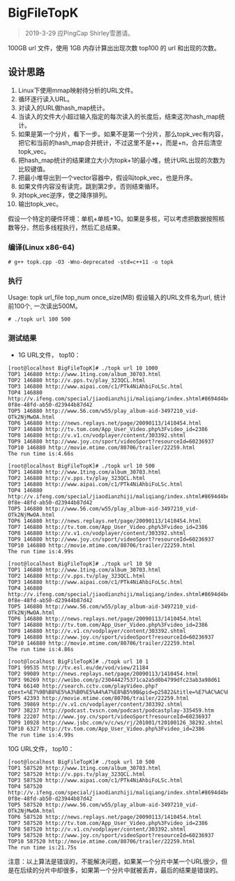 # BigFileTopK
> 2019-3-29 应PingCap Shirley雪邀请。

100GB url 文件，使用 1GB 内存计算出出现次数 top100 的 url 和出现的次数。

## 设计思路
1. Linux下使用mmap映射待分析的URL文件。
2. 循环逐行读入URL。
3. 对读入的URL做hash_map统计。
4. 当读入的文件大小超过输入指定的每次读入的长度后，结束这次hash_map统计。
5. 如果是第一个分片，看下一步。如果不是第一个分片，那么topk_vec有内容，把它和当前的hash_map合并统计，不过这里不是++，而是+n，合并后清空topk_vec。
6. 把hash_map统计的结果建立大小为topk+1的最小堆，统计URL出现的次数为比较键值。
7. 把最小堆导出到一个vector容器中，假设叫topk_vec，也是升序。
8. 如果文件内容没有读完，跳到第2步。否则结束循环。
9. 对topk_vec逆序，使之降序排列。
10. 输出topk_vec。

假设一个特定的硬件环境：单机+单核+1G。如果是多核，可以考虑把数据按照核数等分，然后多线程执行，然后汇总结果。

### 编译(Linux x86-64)
```
# g++ topk.cpp -O3 -Wno-deprecated -std=c++11 -o topk
```
### 执行
Usage: topk url_file top_num once_size(MB)
假设输入的URL文件名为url, 统计前100个, 一次读出500M。
```
# ./topk url 100 500
```

### 测试结果
- 1G URL文件， top10：
```
[root@localhost BigFileTopK]# ./topk url 10 1000
TOP1 146880 http://www.1ting.com/album_30703.html
TOP2 146880 http://v.pps.tv/play_323QCL.html
TOP3 146880 http://www.aipai.com/c1/PTk4NiAhbiFoLSc.html
TOP4 146880 http://v.ifeng.com/special/jiaodianzhiji/maliqiang/index.shtml#8694d4be-0f8e-48fd-ab50-d23944b87d42
TOP5 146880 http://www.56.com/w55/play_album-aid-3497210_vid-OTk2NjMwOA.html
TOP6 146880 http://news.replays.net/page/20090113/1410454.html
TOP7 146880 http://tv.tom.com/App_User_Video.php%3Fvideo_id=2386
TOP8 146880 http://v.v1.cn/vodplayer/content/303392.shtml
TOP9 146880 http://www.joy.cn/sport/videoSport?resourceId=60236937
TOP10 146880 http://movie.mtime.com/80706/trailer/22259.html
The run time is:4.66s

[root@localhost BigFileTopK]# ./topk url 10 500
TOP1 146880 http://www.1ting.com/album_30703.html
TOP2 146880 http://v.pps.tv/play_323QCL.html
TOP3 146880 http://www.aipai.com/c1/PTk4NiAhbiFoLSc.html
TOP4 146880 http://v.ifeng.com/special/jiaodianzhiji/maliqiang/index.shtml#8694d4be-0f8e-48fd-ab50-d23944b87d42
TOP5 146880 http://www.56.com/w55/play_album-aid-3497210_vid-OTk2NjMwOA.html
TOP6 146880 http://news.replays.net/page/20090113/1410454.html
TOP7 146880 http://tv.tom.com/App_User_Video.php%3Fvideo_id=2386
TOP8 146880 http://v.v1.cn/vodplayer/content/303392.shtml
TOP9 146880 http://www.joy.cn/sport/videoSport?resourceId=60236937
TOP10 146880 http://movie.mtime.com/80706/trailer/22259.html
The run time is:4.99s

[root@localhost BigFileTopK]# ./topk url 10 50
TOP1 146880 http://www.1ting.com/album_30703.html
TOP2 146880 http://v.pps.tv/play_323QCL.html
TOP3 146880 http://www.aipai.com/c1/PTk4NiAhbiFoLSc.html
TOP4 146880 http://v.ifeng.com/special/jiaodianzhiji/maliqiang/index.shtml#8694d4be-0f8e-48fd-ab50-d23944b87d42
TOP5 146880 http://www.56.com/w55/play_album-aid-3497210_vid-OTk2NjMwOA.html
TOP6 146880 http://news.replays.net/page/20090113/1410454.html
TOP7 146880 http://tv.tom.com/App_User_Video.php%3Fvideo_id=2386
TOP8 146880 http://v.v1.cn/vodplayer/content/303392.shtml
TOP9 146880 http://www.joy.cn/sport/videoSport?resourceId=60236937
TOP10 146880 http://movie.mtime.com/80706/trailer/22259.html
The run time is:4.86s

[root@localhost BigFileTopK]# ./topk url 10 1
TOP1 99535 http://tv.esl.eu/de/vod/view/21184
TOP2 99089 http://news.replays.net/page/20090113/1410454.html
TOP3 96269 http://weibo.com/p/230444275371ca2a5d0b4799dfc23ab3a98d61
TOP4 66140 http://search.cctv.com/playVideo.php?qtext=%E7%9B%B8%E5%A3%B0%E5%A4%A7%E8%B5%9B&pid=p25822&title=%E7%AC%AC%E4%B8%83%E5%B1%8A%E5%85%A8%E5%9B%BD%E7%94%B5%E8%A7%86%E7%9B%B8%E5%A3%B0%E5%A4%A7%E8%B5%9B
TOP5 42393 http://movie.mtime.com/80706/trailer/22259.html
TOP6 39869 http://v.v1.cn/vodplayer/content/303392.shtml
TOP7 38237 http://podcast.tvscn.com/podcast/podcastplay-335459.htm
TOP8 22207 http://www.joy.cn/sport/videoSport?resourceId=60236937
TOP9 10928 http://www.jsbc.com/v/c/ws/rj/201001/t20100126_38292.shtml
TOP10 6327 http://tv.tom.com/App_User_Video.php%3Fvideo_id=2386
The run time is:4.99s
```

10G URL文件， top10：
```
[root@localhost BigFileTopK]# ./topk url 10 500
TOP1 587520 http://www.1ting.com/album_30703.html
TOP2 587520 http://v.pps.tv/play_323QCL.html
TOP3 587520 http://www.aipai.com/c1/PTk4NiAhbiFoLSc.html
TOP4 587520 http://v.ifeng.com/special/jiaodianzhiji/maliqiang/index.shtml#8694d4be-0f8e-48fd-ab50-d23944b87d42
TOP5 587520 http://www.56.com/w55/play_album-aid-3497210_vid-OTk2NjMwOA.html
TOP6 587520 http://news.replays.net/page/20090113/1410454.html
TOP7 587520 http://tv.tom.com/App_User_Video.php%3Fvideo_id=2386
TOP8 587520 http://v.v1.cn/vodplayer/content/303392.shtml
TOP9 587520 http://www.joy.cn/sport/videoSport?resourceId=60236937
TOP10 587520 http://movie.mtime.com/80706/trailer/22259.html
The run time is:21.75s
```

注意：以上算法是错误的，不能解决问题，如果某一个分片中某一个URL很少，但是在后续的分片中却很多，如果第一个分片中就被丢弃，最后的结果是错误的。

